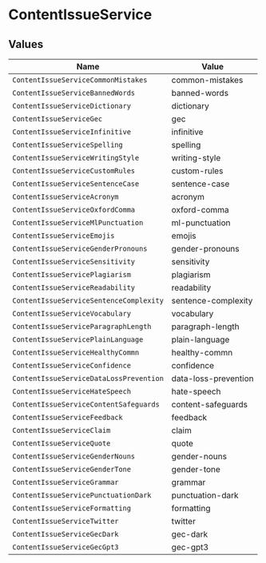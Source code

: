 # ContentIssueService


## Values

| Name                                    | Value                                   |
| --------------------------------------- | --------------------------------------- |
| `ContentIssueServiceCommonMistakes`     | common-mistakes                         |
| `ContentIssueServiceBannedWords`        | banned-words                            |
| `ContentIssueServiceDictionary`         | dictionary                              |
| `ContentIssueServiceGec`                | gec                                     |
| `ContentIssueServiceInfinitive`         | infinitive                              |
| `ContentIssueServiceSpelling`           | spelling                                |
| `ContentIssueServiceWritingStyle`       | writing-style                           |
| `ContentIssueServiceCustomRules`        | custom-rules                            |
| `ContentIssueServiceSentenceCase`       | sentence-case                           |
| `ContentIssueServiceAcronym`            | acronym                                 |
| `ContentIssueServiceOxfordComma`        | oxford-comma                            |
| `ContentIssueServiceMlPunctuation`      | ml-punctuation                          |
| `ContentIssueServiceEmojis`             | emojis                                  |
| `ContentIssueServiceGenderPronouns`     | gender-pronouns                         |
| `ContentIssueServiceSensitivity`        | sensitivity                             |
| `ContentIssueServicePlagiarism`         | plagiarism                              |
| `ContentIssueServiceReadability`        | readability                             |
| `ContentIssueServiceSentenceComplexity` | sentence-complexity                     |
| `ContentIssueServiceVocabulary`         | vocabulary                              |
| `ContentIssueServiceParagraphLength`    | paragraph-length                        |
| `ContentIssueServicePlainLanguage`      | plain-language                          |
| `ContentIssueServiceHealthyCommn`       | healthy-commn                           |
| `ContentIssueServiceConfidence`         | confidence                              |
| `ContentIssueServiceDataLossPrevention` | data-loss-prevention                    |
| `ContentIssueServiceHateSpeech`         | hate-speech                             |
| `ContentIssueServiceContentSafeguards`  | content-safeguards                      |
| `ContentIssueServiceFeedback`           | feedback                                |
| `ContentIssueServiceClaim`              | claim                                   |
| `ContentIssueServiceQuote`              | quote                                   |
| `ContentIssueServiceGenderNouns`        | gender-nouns                            |
| `ContentIssueServiceGenderTone`         | gender-tone                             |
| `ContentIssueServiceGrammar`            | grammar                                 |
| `ContentIssueServicePunctuationDark`    | punctuation-dark                        |
| `ContentIssueServiceFormatting`         | formatting                              |
| `ContentIssueServiceTwitter`            | twitter                                 |
| `ContentIssueServiceGecDark`            | gec-dark                                |
| `ContentIssueServiceGecGpt3`            | gec-gpt3                                |